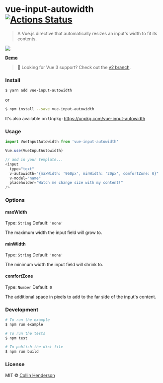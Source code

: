 # vue-input-autowidth [![Actions Status](https://github.com/syropian/vue-input-autowidth/workflows/Tests/badge.svg)](https://github.com/syropian/vue-input-autowidth/actions)

> A Vue.js directive that automatically resizes an input's width to fit its contents.

![](http://d.pr/i/lfmNKs+)

**[Demo](https://syropian.github.io/vue-input-autowidth/)**

> 🚦 Looking for Vue 3 support? Check out the [v2 branch](https://github.com/syropian/vue-input-autowidth/tree/v2).

### Install

```bash
$ yarn add vue-input-autowidth
```

or

```bash
$ npm install --save vue-input-autowidth
```

It's also available on Unpkg: https://unpkg.com/vue-input-autowidth

### Usage

```js
import VueInputAutowidth from 'vue-input-autowidth'

Vue.use(VueInputAutowidth)

// and in your template...
<input
  type="text"
  v-autowidth="{maxWidth: '960px', minWidth: '20px', comfortZone: 0}"
  v-model="name"
  placeholder="Watch me change size with my content!"
/>
```

### Options

#### maxWidth

Type: `String`
Default: `'none'`

The maximum width the input field will grow to.

#### minWidth

Type: `String`
Default: `'none'`

The minimum width the input field will shrink to.

#### comfortZone

Type: `Number`
Default: `0`

The additional space in pixels to add to the far side of the input's content.

### Development

```bash
# To run the example
$ npm run example

# To run the tests
$ npm test

# To publish the dist file
$ npm run build
```

### License

MIT © [Collin Henderson](https://github.com/syropian)
